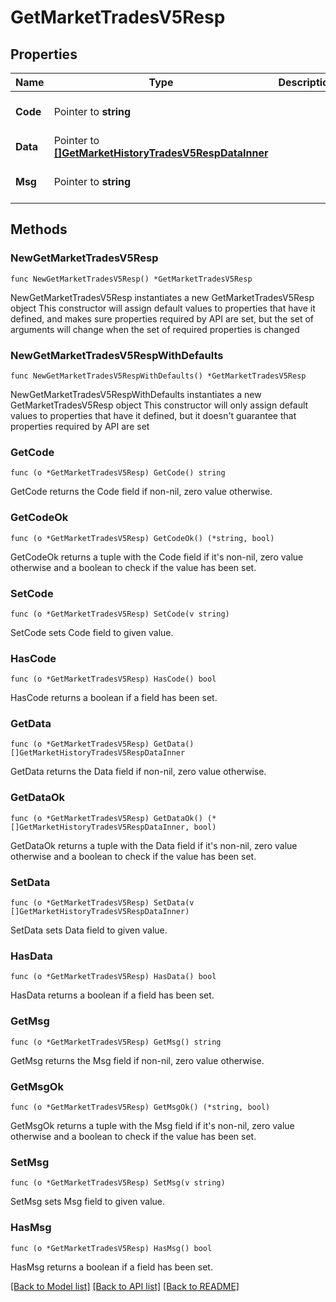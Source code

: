 # GetMarketTradesV5Resp

## Properties

Name | Type | Description | Notes
------------ | ------------- | ------------- | -------------
**Code** | Pointer to **string** |  | [optional] [default to ""]
**Data** | Pointer to [**[]GetMarketHistoryTradesV5RespDataInner**](GetMarketHistoryTradesV5RespDataInner.md) |  | [optional] 
**Msg** | Pointer to **string** |  | [optional] [default to ""]

## Methods

### NewGetMarketTradesV5Resp

`func NewGetMarketTradesV5Resp() *GetMarketTradesV5Resp`

NewGetMarketTradesV5Resp instantiates a new GetMarketTradesV5Resp object
This constructor will assign default values to properties that have it defined,
and makes sure properties required by API are set, but the set of arguments
will change when the set of required properties is changed

### NewGetMarketTradesV5RespWithDefaults

`func NewGetMarketTradesV5RespWithDefaults() *GetMarketTradesV5Resp`

NewGetMarketTradesV5RespWithDefaults instantiates a new GetMarketTradesV5Resp object
This constructor will only assign default values to properties that have it defined,
but it doesn't guarantee that properties required by API are set

### GetCode

`func (o *GetMarketTradesV5Resp) GetCode() string`

GetCode returns the Code field if non-nil, zero value otherwise.

### GetCodeOk

`func (o *GetMarketTradesV5Resp) GetCodeOk() (*string, bool)`

GetCodeOk returns a tuple with the Code field if it's non-nil, zero value otherwise
and a boolean to check if the value has been set.

### SetCode

`func (o *GetMarketTradesV5Resp) SetCode(v string)`

SetCode sets Code field to given value.

### HasCode

`func (o *GetMarketTradesV5Resp) HasCode() bool`

HasCode returns a boolean if a field has been set.

### GetData

`func (o *GetMarketTradesV5Resp) GetData() []GetMarketHistoryTradesV5RespDataInner`

GetData returns the Data field if non-nil, zero value otherwise.

### GetDataOk

`func (o *GetMarketTradesV5Resp) GetDataOk() (*[]GetMarketHistoryTradesV5RespDataInner, bool)`

GetDataOk returns a tuple with the Data field if it's non-nil, zero value otherwise
and a boolean to check if the value has been set.

### SetData

`func (o *GetMarketTradesV5Resp) SetData(v []GetMarketHistoryTradesV5RespDataInner)`

SetData sets Data field to given value.

### HasData

`func (o *GetMarketTradesV5Resp) HasData() bool`

HasData returns a boolean if a field has been set.

### GetMsg

`func (o *GetMarketTradesV5Resp) GetMsg() string`

GetMsg returns the Msg field if non-nil, zero value otherwise.

### GetMsgOk

`func (o *GetMarketTradesV5Resp) GetMsgOk() (*string, bool)`

GetMsgOk returns a tuple with the Msg field if it's non-nil, zero value otherwise
and a boolean to check if the value has been set.

### SetMsg

`func (o *GetMarketTradesV5Resp) SetMsg(v string)`

SetMsg sets Msg field to given value.

### HasMsg

`func (o *GetMarketTradesV5Resp) HasMsg() bool`

HasMsg returns a boolean if a field has been set.


[[Back to Model list]](../README.md#documentation-for-models) [[Back to API list]](../README.md#documentation-for-api-endpoints) [[Back to README]](../README.md)


